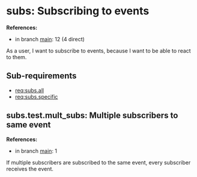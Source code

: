 # subs: Subscribing to events

**References:**

- in branch [main](https://github.com/mhatzl/evident/tree/main): 12 (4 direct)

As a user, I want to subscribe to events, because I want to be able to react to them.

## Sub-requirements

- [req:subs.all](5-REQ-subs.all)
- [req:subs.specific](5-REQ-subs.specific)

## subs.test.mult_subs: Multiple subscribers to same event

**References:**

- in branch [main](https://github.com/mhatzl/evident/tree/main): 1

If multiple subscribers are subscribed to the same event, every subscriber receives the event.
